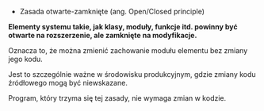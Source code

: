 * Zasada otwarte-zamknięte (ang. Open/Closed principle)

**Elementy systemu takie, jak klasy, moduły, funkcje itd. powinny być otwarte na rozszerzenie, ale zamknięte na modyfikacje.**

Oznacza to, że można zmienić zachowanie modułu elementu bez zmiany jego kodu.

Jest to szczególnie ważne w środowisku produkcyjnym, gdzie zmiany kodu źródłowego mogą być niewskazane.

Program, który trzyma się tej zasady, nie wymaga zmian w kodzie.